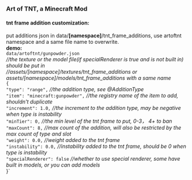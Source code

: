 ### Art of TNT, a Minecraft Mod
#### tnt frame addition customization:
put additions json in data/**[namespace]**/tnt_frame_additions, use artoftnt namespace and a same file name to overwrite.  
**demo:**  
`data/artoftnt/gunpowder.json`  
_//the texture or the model file(if specialRenderer is true and is not built in) should be put in_  
_//assets/[namespace]/textures/tnt_frame_additions or assets/[namespace]/models/tnt_frame_additions with a same name_  
`{`  
`"type": "range",` _//the addition type, see @AdditionType_  
`"item": "minecraft:gunpowder",` _//the registry name of the item to add, shouldn't duplicate_  
`"increment": 1.0,` _//the increment to the addition type, may be negative when type is instability_  
`"minTier": 0,` _//the min level of the tnt frame to put, 0-3， 4+ to ban_  
`"maxCount": 8,` _//max count of the addition, will also be restricted by the max count of type and slot_  
`"weight": 0.0,` _//weight added to the tnt frame_  
`"instability": 0.0,` _//instability added to the tnt frame, should be 0 when type is instability_  
`"specialRenderer": false` _//whether to use special renderer, some have built in models, or you can add models_  
}`